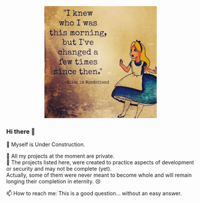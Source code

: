 <div id="header" align="center">
<img src="alice in wonderland.jpg" alt="I knew who I was this morning, but I have changed a few times since then" width="300">
</div>

### Hi there 👋

🔭 Myself is Under Construction. 

:eyes: All my projects at the moment are private.</a>
<br/>
:hammer: The projects listed here, were created to practice aspects of development or security and may not be complete (yet).
<br/>
Actually, some of them were never meant to become whole and will remain longing their completion in eternity. :cry:

📫 How to reach me: This is a good question... without an easy answer. 




